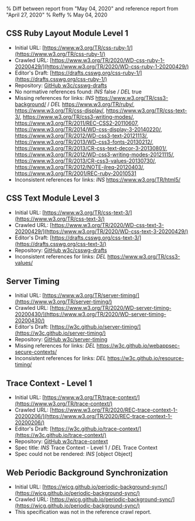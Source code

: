 % Diff between report from "May 04, 2020" and reference report from "April 27, 2020"
% Reffy
% May 04, 2020

## CSS Ruby Layout Module Level 1

- Initial URL: [https://www.w3.org/TR/css-ruby-1/](https://www.w3.org/TR/css-ruby-1/)
- Crawled URL: [https://www.w3.org/TR/2020/WD-css-ruby-1-20200429/](https://www.w3.org/TR/2020/WD-css-ruby-1-20200429/)
- Editor's Draft: [https://drafts.csswg.org/css-ruby-1/](https://drafts.csswg.org/css-ruby-1/)
- Repository: [GitHub w3c/csswg-drafts](https://github.com/w3c/csswg-drafts)
- No normative references found: *INS* false / *DEL* true
- Missing references for links: *INS* https://www.w3.org/TR/css3-background/ / *DEL* https://www.w3.org/TR/ruby/, https://www.w3.org/TR/css-display/, https://www.w3.org/TR/css-text-3/, https://www.w3.org/TR/css3-writing-modes/, https://www.w3.org/TR/2011/REC-CSS2-20110607, https://www.w3.org/TR/2014/WD-css-display-3-20140220/, https://www.w3.org/TR/2012/WD-css3-text-20121113/, https://www.w3.org/TR/2013/WD-css3-fonts-20130212/, https://www.w3.org/TR/2013/CR-css-text-decor-3-20130801/, https://www.w3.org/TR/2012/WD-css3-writing-modes-20121115/, https://www.w3.org/TR/2013/CR-css3-values-20130730/, https://www.w3.org/TR/2012/NOTE-jlreq-20120403/, https://www.w3.org/TR/2001/REC-ruby-20010531
- Inconsistent references for links: *INS* https://www.w3.org/TR/html5/


## CSS Text Module Level 3

- Initial URL: [https://www.w3.org/TR/css-text-3/](https://www.w3.org/TR/css-text-3/)
- Crawled URL: [https://www.w3.org/TR/2020/WD-css-text-3-20200429/](https://www.w3.org/TR/2020/WD-css-text-3-20200429/)
- Editor's Draft: [https://drafts.csswg.org/css-text-3/](https://drafts.csswg.org/css-text-3/)
- Repository: [GitHub w3c/csswg-drafts](https://github.com/w3c/csswg-drafts)
- Inconsistent references for links: *DEL* https://www.w3.org/TR/css3-values/


## Server Timing

- Initial URL: [https://www.w3.org/TR/server-timing/](https://www.w3.org/TR/server-timing/)
- Crawled URL: [https://www.w3.org/TR/2020/WD-server-timing-20200430/](https://www.w3.org/TR/2020/WD-server-timing-20200430/)
- Editor's Draft: [https://w3c.github.io/server-timing/](https://w3c.github.io/server-timing/)
- Repository: [GitHub w3c/server-timing](https://github.com/w3c/server-timing)
- Missing references for links: *DEL* https://w3c.github.io/webappsec-secure-contexts/
- Inconsistent references for links: *DEL* https://w3c.github.io/resource-timing/


## Trace Context - Level 1

- Initial URL: [https://www.w3.org/TR/trace-context/](https://www.w3.org/TR/trace-context/)
- Crawled URL: [https://www.w3.org/TR/2020/REC-trace-context-1-20200206/](https://www.w3.org/TR/2020/REC-trace-context-1-20200206/)
- Editor's Draft: [https://w3c.github.io/trace-context/](https://w3c.github.io/trace-context/)
- Repository: [GitHub w3c/trace-context](https://github.com/w3c/trace-context)
- Spec title: *INS* Trace Context - Level 1 / *DEL* Trace Context
- Spec could not be rendered: *INS* [object Object]


## Web Periodic Background Synchronization

- Initial URL: [https://wicg.github.io/periodic-background-sync/](https://wicg.github.io/periodic-background-sync/)
- Crawled URL: [https://wicg.github.io/periodic-background-sync/](https://wicg.github.io/periodic-background-sync/)
- This specification was not in the reference crawl report.


